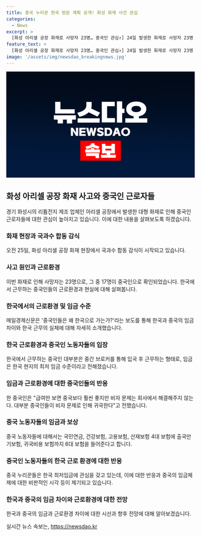 ```yaml
---
title: 중국 누리꾼 한국 방문 계획 공개! 화성 화재 사건 관심
categories:
  - News
excerpt: >
  [화성 아리셀 공장 화재로 사망자 23명… 중국인 관심↑] 24일 발생한 화재로 사망자 23명 중 17명이 중국인으로 확인됐다. 중국에서는 이 사고로 한국에서 근무하는 중국인들에 대한 관심이 높아졌다. 한국에서 근무하는 중국인들은 매주 40~44시간 근무하며 최저임금은 9860원이다. 중국 최저임금보다 2배 높고 6대 보험에 가입되지만 비자 문제 등으로 노동자는 고생하고 있다. 중국인들의 임금 규모에 대한 높아진 관심도 이어졌다. 한국에 관심 없었는데 최저임금 들으니 갑자기 끌린다”는 반응도 있다.
feature_text: >
  [화성 아리셀 공장 화재로 사망자 23명… 중국인 관심↑] 24일 발생한 화재로 사망자 23명 중 17명이 중국인으로 확인됐다. 중국에서는 이 사고로 한국에서 근무하는 중국인들에 대한 관심이 높아졌다. 한국에서 근무하는 중국인들은 매주 40~44시간 근무하며 최저임금은 9860원이다. 중국 최저임금보다 2배 높고 6대 보험에 가입되지만 비자 문제 등으로 노동자는 고생하고 있다. 중국인들의 임금 규모에 대한 높아진 관심도 이어졌다. 한국에 관심 없었는데 최저임금 들으니 갑자기 끌린다”는 반응도 있다.
image: '/assets/img/newsdao_breakingnews.jpg'
---
```


<p><img src="/assets/img/newsdao_breakingnews.jpg" alt="implanttips 속보" /></p>

<h2 data-ke-size="size26">화성 아리셀 공장 화재 사고와 중국인 근로자들</h2>

<p data-ke-size="size16">경기 화성시의 리튬전지 제조 업체인 아리셀 공장에서 발생한 대형 화재로 인해 중국인 근로자들에 대한 관심이 높아지고 있습니다. 이에 대한 내용을 살펴보도록 하겠습니다.</p>

<h3>화재 현장과 국과수 합동 감식</h3>

<p data-ke-size="size16">오전 25일, 화성 아리셀 공장 화재 현장에서 국과수 합동 감식이 시작되고 있습니다.</p>

<h3>사고 원인과 근로환경</h3>

<p data-ke-size="size16">이번 화재로 인해 사망자는 23명으로, 그 중 17명이 중국인으로 확인되었습니다. 한국에서 근무하는 중국인들의 근로환경과 현실에 대해 살펴봅니다.</p>

<h3>한국에서의 근로환경 및 임금 수준</h3>

<p data-ke-size="size16">매일경제신문은 '중국인들은 왜 한국으로 가는가?'라는 보도를 통해 한국과 중국의 임금 차이와 한국 근무의 실체에 대해 자세히 소개했습니다.</p>

<h3>한국 근로환경과 중국인 노동자들의 입장</h3>

<p data-ke-size="size16">한국에서 근무하는 중국인 대부분은 중간 브로커를 통해 입국 후 근무하는 형태로, 임금은 한국 현지의 최저 임금 수준이라고 전해졌습니다.</p>

<h3>임금과 근로환경에 대한 중국인들의 반응</h3>

<p data-ke-size="size16">한 중국인은 "급여만 보면 중국보다 훨씬 좋지만 비자 문제는 회사에서 해결해주지 않는다. 대부분 중국인들이 비자 문제로 인해 귀국한다"고 전했습니다.</p>

<h3>중국 노동자들의 임금과 보상</h3>

<p data-ke-size="size16">중국 노동자들에 대해서는 국민연금, 건강보험, 고용보험, 산재보험 4대 보험에 출국만기보험, 귀국비용 보험까지 6대 보험을 들어준다고 합니다.</p>

<h3>중국인 노동자들의 한국 근로 환경에 대한 반응</h3>

<p data-ke-size="size16">중국 누리꾼들은 한국 최저임금에 관심을 갖고 있는데, 이에 대한 반응과 중국의 임금체제에 대한 비판적인 시각 등이 제기되고 있습니다.</p>

<h3>한국과 중국의 임금 차이와 근로환경에 대한 전망</h3>

<p data-ke-size="size16">한국과 중국의 임금과 근로환경 차이에 대한 시선과 향후 전망에 대해 알아보겠습니다.</p>
실시간 뉴스 속보는, <a href="https://newsdao.kr" rel="dofollow">https://newsdao.kr</a>


